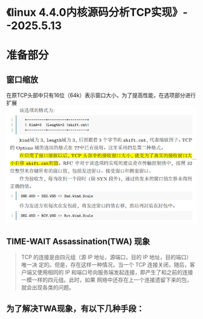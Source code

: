 # 《linux 4.4.0内核源码分析TCP实现》--2025.5.13

# 准备部分
## 窗口缩放
在原TCP头部中只有16位（64k）表示窗口大小，为了提高性能，在选项部分进行扩展
![alt text](image-177.png)
## TIME-WAIT Assassination(TWA) 现象
> TCP 的连接是由四元组（源 IP 地址，源端口，目的 IP 地址，目的端口）唯一决
定的。但是，存在这样一种情况，当一个 TCP 连接关闭，随后，客户端又使用相同的
IP 和端口号向服务端发起连接，即产生了和之前的连接一模一样的四元组。此时，如果
网络中还存在上一个连接遗留下来的包，就会出现各类的问题。

为了解决TWA现象，有以下几种手段：
- 